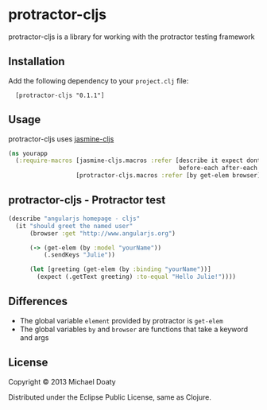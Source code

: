 # protractor-cljs

protractor-cljs is a library for working with the protractor testing framework

## Installation

Add the following dependency to your `project.clj` file:

```
  [protractor-cljs "0.1.1"]
```    

## Usage

protractor-cljs uses [jasmine-cljs](https://github.com/cursivecode/jasmine-cljs)    

```clojure  
(ns yourapp
  (:require-macros [jasmine-cljs.macros :refer [describe it expect dont-expect
                                                before-each after-each xit xdescribe]]
                   [protractor-cljs.macros :refer [by get-elem browser]]))
```    

## protractor-cljs - Protractor test
```clojure
(describe "angularjs homepage - cljs"
  (it "should greet the named user"
      (browser :get "http://www.angularjs.org")

      (-> (get-elem (by :model "yourName"))
          (.sendKeys "Julie"))

      (let [greeting (get-elem (by :binding "yourName"))]
        (expect (.getText greeting) :to-equal "Hello Julie!"))))
```
## Differences

* The global variable ```element``` provided by protractor is ```get-elem```      
* The global variables ```by``` and ```browser``` are functions that take a keyword and args  

## License

Copyright © 2013 Michael Doaty

Distributed under the Eclipse Public License, same as Clojure.